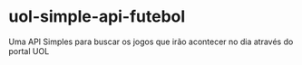 # uol-simple-api-futebol
Uma API Simples para buscar os jogos que irão acontecer no dia através do portal UOL
